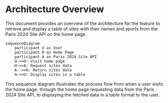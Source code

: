 # Architecture Overview

This document provides an overview of the architecture for the feature to retrieve and display a table of sites with their names and sports from the Paris 2024 Site API on the home page.

```mermaid
sequenceDiagram
    participant U as User
    participant H as Home Page
    participant A as Paris 2024 Site API
    U->>H: Visit home page
    H->>A: Request sites data
    A-->>H: Return sites data
    H->>U: Display sites in a table
```

This sequence diagram illustrates the process flow from when a user visits the home page, through the home page requesting data from the Paris 2024 Site API, to displaying the fetched data in a table format to the user.
